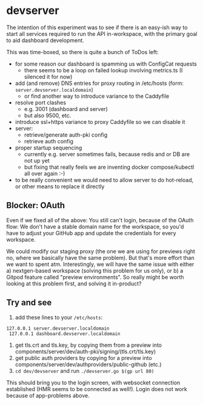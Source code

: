 # devserver

The intention of this experiment was to see if there is an easy-ish way to start all services required to run the API in-workspace, with the primary goal to aid dashboard development.

This was time-boxed, so there is quite a bunch of ToDos left:

 - for some reason our dashboard is spamming us with ConfigCat requests
   - there seems to be a loop on failed lookup involving metrics.ts (I silenced it for now)
 - add (and remove) DNS entries for proxy routing in /etc/hosts (form: `server.devserver.localdomain`)
   - or find another way to introduce variance to the Caddyfile
 - resolve port clashes
   - e.g. 3001 (dashboard and server)
   - but also 9500, etc.
 - introduce ssl+https variance to proxy Caddyfile so we can disable it
 - server:
   - retrieve/generate auth-pki config
   - retrieve auth config
 - proper startup sequencing
   - currently e.g. server sometimes fails, because redis and or DB are not up yet
   - but fixing that really feels we are inventing docker compose/kubectl all over again :-)
 - to be really convenient we would need to allow server to do hot-reload, or other means to replace it directly

## Blocker: OAuth

Even if we fixed all of the above: You still can't login, because of the OAuth flow: We don't have a stable domain name for the workspace, so you'd have to adjust your GitHub app and update the credentials for every workspace.

We could modify our staging proxy (the one we are using for previews right no, where we basically have the same problem). But that's more effort than we want to spent atm.
Interestingly, we will have the same issue with either a) nextgen-based workspace (solving this problem for us only), or b) a Gitpod feature called "preview environments".
So really might be worth looking at this problem first, and solving it in-product?

## Try and see

 1. add these lines to your `/etc/hosts`:
   ```
   127.0.0.1 server.devserver.localdomain
    127.0.0.1 dashboard.devserver.localdomain
   ```
 1. get tls.crt and tls.key, by copying them from a preview into components/server/dev/auth-pki/signing/(tls.crt/tls.key)
 1. get public auth providers by copying for a preview into components/server/dev/authproviders/public-github (etc.)
 1. `cd dev/devserver` and run `./devserver.go $(gp url 80)`

This should bring you to the login screen, with websocket connection established (HMR seems to be connected as well!). Login does not work because of app-problems above.

